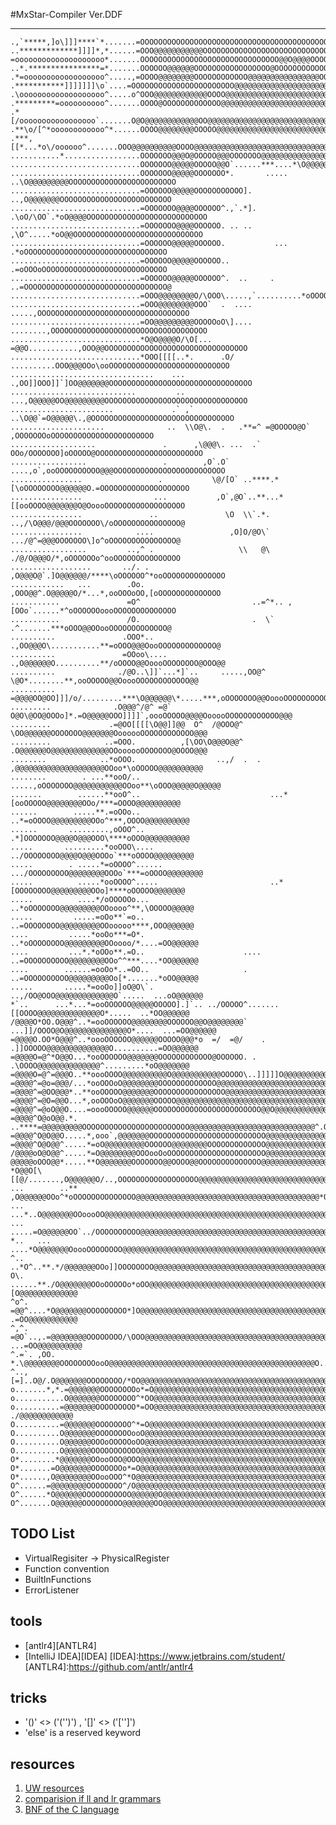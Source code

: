 #MxStar-Compiler Ver.DDF

-----

	.,`*****,]o\]]]****`*.......=OOOOOOOOOOOOOOOOOOOOOOOOOOOOOOOOOOOOOOOOOOOOOOOOOOOOOOOOOOOOOOOOOOOOOOO
	..*************]]]]*,*......=OOO@@@@@@@@@@@OOOOOOOOOOOOOOOOOOOOOOOOOOOOOOOOOOOOOOOOOOOOOOOOOOOOOOOOO
	=oooooooooooooooooooo*.......OOOOOOOOOOOOOOOOOOOOOOOOOOOOOOO@@O@@@@OOOOOOOOOOOOOOOOOO@@@@@@@@OOOOOOO
	..*.****************=*.......OOOOOO@@@@@@OOOOOOOOOOOOOOOOO@OOOOOOOOOOOOOOOOOOOOOOOOOOOOOOOOOOOOOOOOO
	.*=oooooooooooooooooo^.....,=OOOO@@@@@@@@OOOOOOOOOOOO@@@@@@@@@@@@@@@@OOOOOOOOOOOOOOOOOOOOOOOOOOOOOOO
	.***********]]]]]]]\o`....=OOOOOOOOOOOOOOOOOOOOOOO@@@@@@@@@@@@@@@@@@@@@OOOOOOOOOOOOOOOOOOOOO@OOOOOOO
	.\ooooooooooooooooooo^.....o^OOO@@@@@@@@@@@@OOOO@@@@@@@@@@@@@@@@@@@@@@@@@@OOOOOOOOOOOOOOOOOOOOOOOOOO
	.*********=oooooooooo^.......OOOO@OOOOOOOOOOOOO@@@@@@@@@@@@@@@@@@@@@@@@@@@@OOOOOOOOOO@@@@@@@@@OOOOOO
	.*[/ooooooooooooooooo`.......O@O@@@@@@@@@@@@OO@@@@@@@@@@@@@@@@@@@@@@@@@@@@@@@OOOOOOOOOOOOOOOOOOOOOOO
	.**\o/[^*oooooooooooo^*......OOOO@@@@@@@@OOOOO@@@@@@@@@@@@@@@@@@@@@@@@@@@@@@@OOOOOOOOOOOOOOOOOOOOOOO
	.***,[[*...*o\/oooooo^.......OOO@@@@@@@@@@OOOO@@@@@@@@@@@@@@@@@@@@@@@@@@@@@@@OOOOOOOOOOOOOOOOOOOOOOO
	...........*.................OOOOOOO@@@O@OOOOO@@@OOOOOOO@@@@@@@@@@@@@@@@@@@@OOOOOOOOOOOOOOOOOOOOOOOO
	.............................OOOOOOO@@@@@OOOOO@@O`......***....*\O@@@@@@@@@@OOOOOOOOOOOOOOOOOOOOOOOO
	.............................OOOOOOO@@@@@OOOOOOO*.       ..... ..\O@@@@@@@@@OOOOOOOOOOOOOOOOOOOOOOOO
	.............................=OOOOOO@@@@@OOOOOOOOOOO].          ..,O@@@@@@@OOOOOOOOOOOOOOOOOOOOOOOOO
	.............................=OOOOOOO@@@@OOOOOO^.,`.*]. .\oO/\OO`.*oO@@@@OOOOOOOOOOOOOOOOOOOOOOOOOOO
	.............................=OOOOOOO@@@@OOOOOO. .. ..   ,\O^.....*oO@@OOOOOOOOOOOOOOOOOOOOOOOOOOOOO
	.............................=OOOOOO@@@@@OOOOOO.           ...   .*oOOOOOOOOOOOOOOOOOOOOOOOOOOOOOOOO
	.............................=OOOOOO@@@@@OOOOOO..                .=oOOOoOOOOOOOOOOOOOOOOOOOOOOOOOOOO
	.............................=OOOOOO@@@@@OOOOOO^.  ..     .     ..=OOOOOOOOOOOOOOOOOOOOOOOOOOOOOOOO@
	.............................=OOO@@@@@@@@O/\OOO\.....,`..........*oOOOOOOOOOOOOOOOOOOOOOOOOOOOOOOOOO
	.............................=OOO@@@@@@@@OOO`  .  ....      .....,OOOOOOOOOOOOOOOOOOOOOOOOOOOOOOOOOO
	.............................=OO@@@@@@@@@OOOOOoO\]....  ........,OOOOOOOOOOOOOOOOOOOOOOOOOOOOOOOOOOO
	.............................*O@O@@@@O/\O[...  =@@O...........,OOO@@OOOOOOOOOOOOOOOOOOOOOOOOOOOOOOOO
	.............................*OOO[[[[..*.      .O/ ..........OOO@@@OOo\ooOOOOOOOOOOOOOOOOOOOOOOOOOOO
	................................    ...       .,OO]]OOO]]`]OO@@@@@@@OOOOOOOOOOOOOOOOOOOOOOOOOOOOOOOO
	............................         ..        ...,O@@@@@OO@@@@@@@@@OOOOOOOOOOOOOOOOOOOOOOOOOOOOOOOO
	.......................             .` ,`         ..\O@@`=O@@@@@\.,@OOOOOOOOOOOOOOOOOOOOOOOOOOOOOOOO
	.....................              ..  \\O@\.  .   .**=^ =@OOOOO@O` ,OOOOOOOoOOOOOOOOOOOOOOOOOOOOOOO
	...................               .      ,\@@@\. ...  .` OOo/OOOOOOO]oOOOOO@OOOOOOOOOOOOOOOOOOOOOOOO
	.................                 .        ,O`.O`   ....,o`,ooOOOOOOOOOO@@@OOOOOOOOOOOOOOOOOOOOOOOOO
	................                 .           \@/[O` ..****.*[\oOOOOOOOO@@@@@@O.=OOOOOOOOOOOOOOOOOOOO
	................                ...           ,O`,@O`..**...*[[ooOOOO@@@@@@@O@OoooOOOOOOOOOOOOOOOOOO
	................               ..               \O  \\`.*.   ..,/\O@@@/@@@OOOOOOO\/oOOOOOOOOOOOOOOO@
	................            ....                 ,O]O/@O\`    .../@^=@@@OOOOOOO\]o^oOOOOOOOOOOOOOOO@
	.................         ..,^ .                   \\   @\    ./@/O@@@O/*,oOOOOOOo^ooOOOOOOOOOOOOOOO
	..................       ../. .                     ,O@@@O@`.]O@@@@@@/****\oOOOOOO^*ooOOOOOOOOOOOOOO
	............   ...        .Oo.                       ,OOO@@^.O@@@@@O/*...*,ooOOOoOO,[oOOOOOOOOOOOOOO
	...........               =O^                         ..=^*.. ,[OOo`......*^oOOOOOOoooOOOOOOOOOOOOOO
	...........               /O.                         .  \`     .^.......***oOOO@@OOooOOOOOOOOOOOOO@
	..........               .OOO*..                     .,OO@@@O\...........**=oOOO@@@OooOOOOOOOOOOOOO@
	..........               =OOoo\....                 .,O@@@@@@O..........**/oOOOO@@OoooOOOOOOOO@OOO@@
	..........              ./@O..\]]`...*]`..     .....,OO@^ \@O*........**,ooOOOOO@@OoooOOOOOOOOOOOO@@
	..........              =@@@@OO@OO]]]/o/.........***\O@@@@@@\*.....***,oOOOOOOO@@OoooOOOOOOOOOOOOO@@
	.........              .O@@@^/@^ =@` O@O\@OO@OOOo]*.=O@@@@@OOO]]]]`,oooOOOOO@@@@OooooOOOOOOOOOOOO@@@
	.........             .=@OO[[[[\O@@]]@@  O^  /@OOO@^    \OO@@@@@@OOOOOOO@@@@@@@OoooooOOOOOOOOOOOO@@@
	.........            ..=OOO.          ,[\OO\O@@@O@@^    .O@@@@@@O@@@@@@@@@@@@@OOoooooOOOOOOO@OOOO@@@
	........            ..*oOOO.                  ..,/  .  . ,@@@@@@@@@@@@@@@@@@@@OOoo*\oOOOOO@@@@@@@@@@
	........        . ...**ooO/..                        .....,oOOOOOOO@@@@@@@@@@@OOoo**\oOOO@@@@@O@@@@@
	.......        ......**ooO^..                             ...*[ooOOOOO@@@@@@@@OOo/***=OOOO@@@@@@@@@@
	......        .....**.=oOOo..                               ..*=oOOOO@@@@@@@@@OOo^***,OOOO@@@@@@@@@@
	......       .........,oOOO^..                              .*]OOOOOOO@@@@O@@@OOO\****oOOO@@@@@@@@@@
	.....       .........*ooOOO\....                           ../OOOOOOOO@@@@O@@@OOOo`***oOOOO@@@@@@@@@
	.....        . .....*=oOOOO^......                       .../OOOOOOOOO@@@@@@@@OOOo`***=oOOOO@@@@@@@@
	.....          .....*ooOOOO^.....                         ..*[OOOOOOOO@@@@@@@@@OOo]****oOOOOO@@@@@@@
	.....          ....*/oOOOOOo...                            ..*oOOOOOOO@@@@@@@@@OOoooo^**,\OOOOO@@@@@
	.....         .....=oOo**`=o..                             ..=OOOOOOOO@@@@@@@@@OOooooo****,OOO@@@@@@
	....         .....*ooOo***=O*.                            ..*oOOOOOOOO@@@@@@@@@OOoooo/*....=OO@@@@@@
	....         ...*.*oOOo**.=O..                      ....  ..=OOOOOOOOOO@@@@@@@@OOo^^***....*OO@@@@@@
	....        ......=ooOo*..=OO..                     .     ..=OOOOOOOOOO@@@@@@@@@Oo[*.......*oOO@@@@@
	.....       .....*=ooOo]]oO@O\`.                         ..,/OO@OOO@@@@@@@@@@@@@O`.....  ...oO@@@@@@
	*`..      ...*...*=ooOOOOOO@@@@@OOOOO].]`.. ../OOOOO^.......[[OOOO@@@@@@@@@@@@@@O*.....  ..*OO@@@@@@
	/@@@@O*OO.O@@@^..*=ooOOOOOO@@@@@@@@OOOOOO@@O@@@@@@@@` ...]]/OOOO@O@@@@@@@@@@@@@@O*....  ...=OO@@@@@@
	=@@@@O.OO*O@@@^..*oooOOOOOO@@@@@@OOOOO@@@*o  =/  =@/    . .]]OOOOO@@@@@@@@@@@@@@O..........=OO@@@@@@
	=@@@@O=@^*O@@O...*ooOOOOOO@@@@@@@OOOOOOOOOOOO@OOOOOO. .     .\OOOO@@@@@@@@@@@@@@^.........*oO@@@@@@@
	=@@@@O=@^=@@@O..**oooOOOO@@@@@@@@@@O@@@@@@@@@@@OOOOO\..]]]]]O@@@@@@@@@@@@@@@@@@@^........*,oO@@@@@@@
	=@@@@^=@o=@@@/...*ooOOOoO@@@@@@@@OOOOOOOOOOOOO@@@@@@@@@@@@@@@@@@@@@@@@@@@@@@@@@@O........*,OO@@@@@@@
	=@@@@^=@OO@@@*..**ooOOOOO@@@@@@@OOOOOOOOOOOOOOOO@@@@@@@@@@@@@@@@@@@@@@@@@@@@@@@@O`]]]].***=OO@@@@@@@
	=@@@@^=@O=@@O...*,ooOOOoO@@@@@@@OOOOO@@@@@@@@@@@@@@@@@@@@@@@@@@@@@@@@@@@@@@@@@@@@@@/[\.O@@@@@@@@@@@@
	=@@@@^=@oO@@O....=oooOOOOO@@@@@@OOOOOOOOOOOOOOOOOOOOOOOO@@O@@@@@@@@@@@@@@@@@@@@@@@@@O\.O@@@@@@@@@@@@
	=@@@@^O@oO@@.*.  ..****=@@@@@@@@@OOOOOOOOOOOOOOOOOOOOOOOO@@@@@@@@@@@@@@@@@@@@@@@@@@@@^.O@@@@@@@@@@@@
	=@@@@^O@O@@O.....*,ooo`,@@@@@@@OOOOOOOOOOOOOOOOOOOOOOOOOO@@@@@@@@@@@@@@@@@@@@@@@@@@@@^.O@@@@@@@@@@@@
	=@@@@^O@O@@^.....*=oO@@@@@@@@@OOOOOO@@@@@@@@OOOOOOOOOOOOO@@@@@@@@@@@@@@@@@@@@@@@@@@@@O.O@@@@@@@@@@@@
	/@@@@oO@O@@^.....*=O@@@@@@@@OOOooOoOOOOOOOOOOOOOOOOOOOOOO@@@@@@@@@@@@@@@@@@@@@@@@@@@@O.O@@@@@@@@@@@@
	@@@@@oOOO@@*.....**O@@@@@@@OOOOOOO@@OOOO@@OOOOOOOOOOOOOO@@@@@@@@@@@@@@@@@@@@@@@@O@@\/@.O@@@@@@@@@@@@
	*O@@O[\[[@/.......,O@@@@@@O/..,OOOOOOOOOOOOOOOOOO@@@@@@@@@@@@@@@@@@@@@@@@@@@@@@@@@@@@@*O@@@@@@@@@@@@
	...        ..**  ,O@@@@@@OOo^*oOOOOOOOOOOOOOO@@@@@@@@@@@@@@@@@@@@@@@@@@@@@@@@@@@@@@@@@*O@@@@@@@@@@@@
	...        ...*..O@@@@@@@OOoooOO@@@@@@@@@@@@@@@@@@@@@@@@@@@@@@@@@@@@@@@@@@@@@@@@@@@@@@*O@@@@@@@@@@@@
	...        .....=O@@@@@@OO`../OOOOOOOOOO@@@@@@@@@@@@@@@@@@@@@@@@@@@@@@@@@@@@@@@@@@@@@@,@@@@@@@@@@@@@
	*..   ...  ....*O@@@@@@@OoooOOOOOOOO@@@@@@@@@@@@@@@@@@@@@@@@@@@@@@@@@@@@@@@@@@@@@@@O@Oo@@@@@@@@@@@@@
	^.. ..*O^..**.*/@@@@@@@OOo]]OOOOOOOO@@@@@@@@@@@@@@@@@@@@@@@@@@@@@@@@@@@@@@@@@@@@@@O]@OO@@@@@@@@@@@@@
	O\.  ......**./O@@@@@@@OOoOOOOOo*oOO@@@@@@@@@@@@@@@@@@@@@@@@@@@@@@@@@@@@@@@@@@@@@O[..[O@@@@@@@@@@@@@
	^o^. =@@^....*O@@@@@@@OOOOOOOOO*]O@@@@@@@@@@@@@@@@@@@@@@@@@@@@@@@@@@@@@@@@@@@@@@/.   .=OO@@@@@@@@@@@
	^,^. =@O`..,.=@@@@@@@@OOOOOOOO/\OOO@@@@@@@@@@@@@@@@@@@@@@@@@@@@@@@@@@@@@@@@@@@@O.   ...=OO@@@@@@@@@@
	^.=`. ,OO. *.\@@@@@@@@OOOOOOOOooO@@@@@@@@@@@@@@@@@@@@@@@@@@@@@@@@@@@@@@@@@@@@@@O.......=OO@@@@@@@@@@
	^..,[=]..O@/.O@@@@@@@OOOOOOOO/*OO@@@@@@@@@@@@@@@@@@@@@@@@@@@@@@@@@@@@@@@@@@@@@@O../Oo*,oOO@@@@@@@@@@
	o.......*,*.=@@@@@@@OOOOOOOOo*=O@@@@@@@@@@@@@@@@@@@@@@@@@@@@@@@@@@@@@@@@@@@@@@@^.,O@O^.*=O@@@@@@@@@@
	o...........O@@@@@@@OOOOOOOO^*OO@@@@@@@@@@@@@@@@@@@@@@@@@@@@@@@@@@@@@@@@@@@@@@@`.=O@@^..=@@@@@@@@@@@
	o..........=@@@@@@@OOOOOOOOO*=OO@@@@@@@@@@@@@@@@@@@@@@@@@@@@@@@@@@@@@@@@@@@@@@O*oO@@^ ./@@@@@@@@@@@@
	O..........=@@@@@@@OOOOOOOO^*=O@@@@@@@@@@@@@@@@@@@@@@@@@@@@@@@@@@@@@@@@@@@@@@@^.o@@/.,O@@@@@@@@@@@@@
	O..........O@@@@@@@OOOOOOOOooO@@@@@@@@@@@@@@@@@@@@@@@@@@@@@@@@@@@@@@@@@@@@@@@/.....,/O@@@@@@@@@@@@@@
	O..........O@@@@@@OOOoOOOOOoOO@@@@@@@@@@@@@@@@@@@@@@@@@@@@@@@@@@@@@@@@@@@@@@@O/OO@OOOO@@@@@@@O@@@@@@
	O..........O@@@@@@OOOOOOOOOOO@@@@@@@@@@@@@@@@@@@@@@@@@@@@@@@@@@@@@@@@@@@@@@@@@@@@@@@@@@@@@@OO@@@@@@@
	O*........*@@@@@@@OOooOOO@OOO@@@@@@@@@@@@@@@@@@@@@@@@@@@@@@@@@@@@@@@@@@@@@@@@@@@@@@@@@@@@@@O@@@@@@@@
	O*.......=O@@@@@@@OOOOOOOo*=O@@@@@@@@@@@@@@@@@@@@@@@@@@@@@@@@@@@@@@@@@@@@@@@@@@@@@@@@@@@@@@@@@@@@@@@
	O*......,O@@@@@@@@OOooOOO^*O@@@@@@@@@@@@@@@@@@@@@@@@@@@@@@@@@@@@@@@@@@@@@@@@@@@@@@@@@@@@@@@@@@@@@@@@
	O^......=@@@@@@@@OOOOOOOO^/O@@@@@@@@@@@@@@@@@@@@@@@@@@@@@@@@@@@@@@@@@@@@@@@@@@@@@@@@@@@@@@@@@@@@@@@@
	O^......*O@@@@@@OOOOOOOOOOO@@@@@@O@@@@@@@@@@@@@@@@@@@@@@@@@@@@@@@@@@@@@@@@@@@@@@@@@@@@@@@O@@@@@@@@@@
	O^.......O@@@@@@OOOOOOOOO@@@@@@@OO@@@@@@@@@@@@@@@@@@@@@@@@@@@@@@@@@@@@@@@@@@@@@@@@@@@@@@@O@@@@@@@@@o


TODO List
-----
 - VirtualRegisiter -> PhysicalRegister 
 - Function convention
 - BuiltInFunctions
 - ErrorListener

tools
-----

 - [antlr4][ANTLR4]
 - [IntelliJ IDEA][IDEA]
[IDEA]:https://www.jetbrains.com/student/
[ANTLR4]:https://github.com/antlr/antlr4

tricks
------

 - '()' <> ('('')') , '[]' <> ('['']')
 - 'else' is a reserved keyword

resources
---------

1. [UW resources][1]
2. [comparision if ll and lr grammars][2]
3. [BNF of the C language][3]



  [1]: https://courses.cs.washington.edu/courses/csep501/11au/
  [2]: https://cs.stackexchange.com/questions/43/language-theoretic-comparison-of-ll-and-lr-grammars 
  [3]: https://cs.wmich.edu/~gupta/teaching/cs4850/sumII06/The%20syntax%20of%20C%20in%20Backus-Naur%20form.htm
